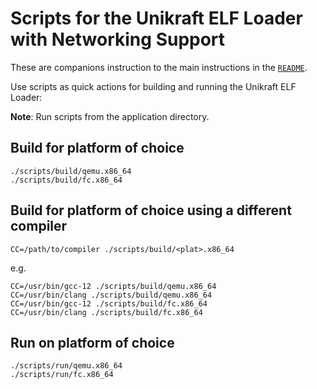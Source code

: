 # Scripts for the Unikraft ELF Loader with Networking Support

These are companions instruction to the main instructions in the [`README`](README.md).

Use scripts as quick actions for building and running the Unikraft ELF Loader:

**Note**: Run scripts from the application directory.

## Build for platform of choice

```console
./scripts/build/qemu.x86_64
./scripts/build/fc.x86_64
```

## Build for platform of choice using a different compiler

```console
CC=/path/to/compiler ./scripts/build/<plat>.x86_64
```

e.g.

```console
CC=/usr/bin/gcc-12 ./scripts/build/qemu.x86_64
CC=/usr/bin/clang ./scripts/build/qemu.x86_64
CC=/usr/bin/gcc-12 ./scripts/build/fc.x86_64
CC=/usr/bin/clang ./scripts/build/fc.x86_64
```

## Run on platform of choice

```console
./scripts/run/qemu.x86_64
./scripts/run/fc.x86_64
```
